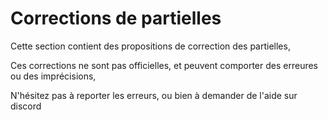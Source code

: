# Corrections de partielles 
Cette section contient des propositions de correction des partielles,

Ces corrections ne sont pas officielles, et peuvent comporter des erreures ou des imprécisions,

N'hésitez pas à reporter les erreurs, ou bien à demander de l'aide sur discord 
